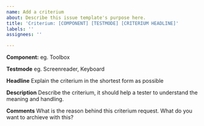 ```yaml
---
name: Add a criterium
about: Describe this issue template's purpose here.
title: 'Criterium: [COMPONENT] [TESTMODE] [CRITERIUM HEADLINE]'
labels: ''
assignees: ''

---
```


**Component:**
eg. Toolbox

**Testmode**
eg. Screenreader, Keyboard

**Headline**
Explain the criterium in the shortest form as possible 

**Description**
Describe the criterium, it should help a tester to understand the meaning and handling.

**Comments**
What is the reason behind this criterium request. What do you want to archieve with this?
